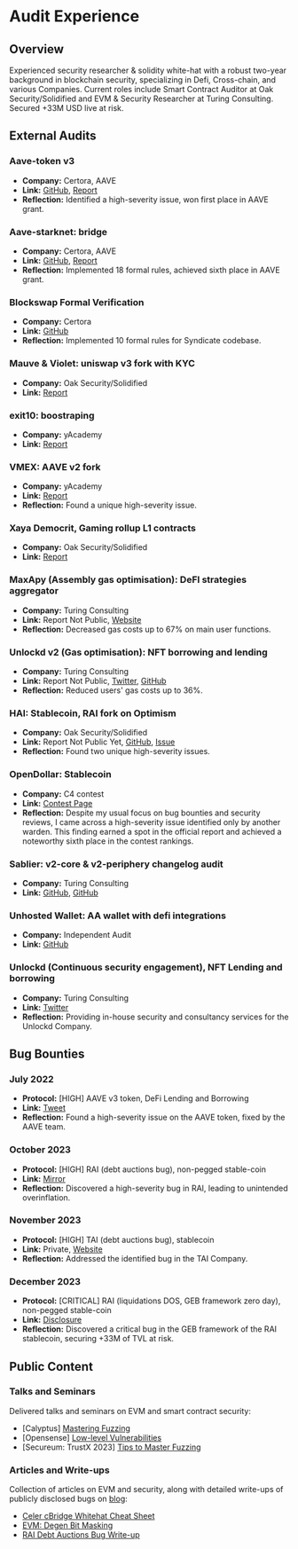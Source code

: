 # Audit Experience

## Overview
Experienced security researcher & solidity white-hat with a robust two-year background in blockchain security, specializing in Defi, Cross-chain, and various Companies. Current roles include Smart Contract Auditor at Oak Security/Solidified and EVM & Security Researcher at Turing Consulting. Secured +33M USD live at risk.

## External Audits

### Aave-token v3
- **Company:** Certora, AAVE
- **Link:** [GitHub](https://github.com/Elpacos/aave-token-v3/tree/certora-community), [Report](https://github.com/Certora/aave-token-v3/blob/main/certora/reports/Formal_Verification_Report_AAVE_Token_V3.pdf)
- **Reflection:** Identified a high-severity issue, won first place in AAVE grant.

### Aave-starknet: bridge
- **Company:** Certora, AAVE
- **Link:** [GitHub](https://github.com/Elpacos/aave-token-v3/tree/certora-community), [Report](https://github.com/aave-starknet-project/aave-starknet-bridge/blob/main/audit/certora_report.pdf)
- **Reflection:** Implemented 18 formal rules, achieved sixth place in AAVE grant.

### Blockswap Formal Verification
- **Company:** Certora
- **Link:** [GitHub](https://github.com/Certora/2023-01-blockswap-fv/blob/certora/certora/specs/Syndicate.spec)
- **Reflection:** Implemented 10 formal rules for Syndicate codebase.

### Mauve & Violet: uniswap v3 fork with KYC
- **Company:** Oak Security/Solidified
- **Link:** [Report](https://github.com/solidified-platform/audits/blob/master/Audit%20Report%20-%20Mauve.pdf)

### exit10: boostraping
- **Company:** yAcademy
- **Link:** [Report](https://reports.yaudit.dev/reports/04-2023-Exit10/)

### VMEX: AAVE v2 fork
- **Company:** yAcademy
- **Link:** [Report](https://reports.yaudit.dev/reports/06-2023-VMEX/)
- **Reflection:** Found a unique high-severity issue.

### Xaya Democrit, Gaming rollup L1 contracts
- **Company:** Oak Security/Solidified
- **Link:** [Report](https://github.com/solidified-platform/audits/blob/master/Audit%20Report%20-%20Xaya%20Democrit.pdf)

### MaxApy (Assembly gas optimisation): DeFI strategies aggregator
- **Company:** Turing Consulting
- **Link:** Report Not Public, [Website](https://goerli.maxapy.io/)
- **Reflection:** Decreased gas costs up to 67% on main user functions.

### Unlockd v2 (Gas optimisation): NFT borrowing and lending
- **Company:** Turing Consulting
- **Link:** Report Not Public, [Twitter](https://twitter.com/Unlockd_Finance), [GitHub](https://github.com/UnlockdFinance/unlockd)
- **Reflection:** Reduced users' gas costs up to 36%.

### HAI: Stablecoin, RAI fork on Optimism
- **Company:** Oak Security/Solidified
- **Link:** Report Not Public Yet, [GitHub](https://github.com/hai-on-op/core), [Issue](https://x.com/DeFi_Wonderland/status/1733179127690059909?s=20)
- **Reflection:** Found two unique high-severity issues.

### OpenDollar: Stablecoin
- **Company:** C4 contest
- **Link:** [Contest Page](https://code4rena.com/audits/2023-10-open-dollar#top)
- **Reflection:** Despite my usual focus on bug bounties and security reviews, I came across a high-severity issue identified only by another warden. This finding earned a spot in the official report and achieved a noteworthy sixth place in the contest rankings.

### Sablier: v2-core & v2-periphery changelog audit
- **Company:** Turing Consulting
- **Link:** [GitHub](https://github.com/sablier-labs/audits/blob/main/v2-core/turing-2023-11-30.pdf), [GitHub](https://github.com/sablier-labs/audits/blob/main/v2-periphery/turing-2023-11-30.pdf)

### Unhosted Wallet: AA wallet with defi integrations
- **Company:** Independent Audit
- **Link:** [GitHub](https://github.com/Unhosted-Wallet/unhosted-modules/blob/main/defi-strategies/audits/Unhosted_Wallet_Modules_Security_Review_Report_vnmrtz(final).pdf)

### Unlockd (Continuous security engagement), NFT Lending and borrowing
- **Company:** Turing Consulting
- **Link:** [Twitter](https://twitter.com/Unlockd_Finance)
- **Reflection:** Providing in-house security and consultancy services for the Unlockd Company.

## Bug Bounties

### July 2022
- **Protocol:** [HIGH] AAVE v3 token, DeFi Lending and Borrowing
- **Link:** [Tweet](https://x.com/vn_martinez_/status/1683505277818003458?s=20)
- **Reflection:** Found a high-severity issue on the AAVE token, fixed by the AAVE team.

### October 2023
- **Protocol:** [HIGH] RAI (debt auctions bug), non-pegged stable-coin
- **Link:** [Mirror](https://mirror.xyz/vnmrtz.eth/WXm4QJFInoB992czPniFbQyAkGUkdoaSd5zEjK5uRIo)
- **Reflection:** Discovered a high-severity bug in RAI, leading to unintended overinflation.

### November 2023
- **Protocol:** [HIGH] TAI (debt auctions bug), stablecoin
- **Link:** Private, [Website](https://tai.money)
- **Reflection:** Addressed the identified bug in the TAI Company.

### December 2023
- **Protocol:** [CRITICAL] RAI (liquidations DOS, GEB framework zero day), non-pegged stable-coin
- **Link:** [Disclosure](https://x.com/vn_martinez_/status/1733242624117477790?s=20)
- **Reflection:** Discovered a critical bug in the GEB framework of the RAI stablecoin, securing +33M of TVL at risk.

## Public Content

### Talks and Seminars
Delivered talks and seminars on EVM and smart contract security:
- [Calyptus] [Mastering Fuzzing](https://github.com/Elpacos/mastering-fuzzing)
- [Opensense] [Low-level Vulnerabilities](https://www.youtube.com/watch?v=13YQZ9E05tQ&t=1758s)
- [Secureum: TrustX 2023] [Tips to Master Fuzzing](https://www.youtube.com/watch?v=gUIZUOBXJvo&t=282s)

### Articles and Write-ups
Collection of articles on EVM and security, along with detailed write-ups of publicly disclosed bugs on [blog](https://mirror.xyz/vnmrtz.eth):
- [Celer cBridge Whitehat Cheat Sheet](https://mirror.xyz/vnmrtz.eth/1oIa86KEaaO-6eonwOqs1lV8SN8cgjKufIAT1b8TtyA)
- [EVM: Degen Bit Masking](https://mirror.xyz/vnmrtz.eth/AoLcp1c_-gxxvGQyIjnvWouXRyIqt8Q9JULv4Mz7Jsk)
- [RAI Debt Auctions Bug Write-up](https://mirror.xyz/vnmrtz.eth/WXm4QJFInoB992czPniFbQyAkGUkdoaSd5zEjK5uRIo)
